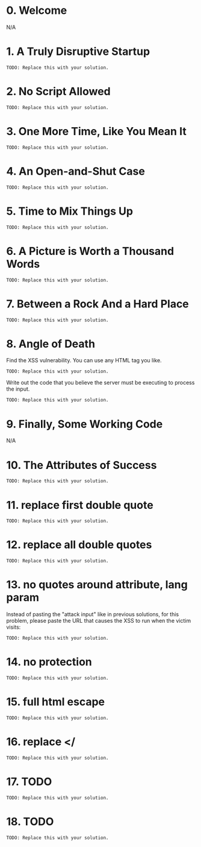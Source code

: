 # 0. Welcome

N/A

# 1. A Truly Disruptive Startup

```
TODO: Replace this with your solution.
```

# 2. No Script Allowed

```
TODO: Replace this with your solution.
```

# 3. One More Time, Like You Mean It

```
TODO: Replace this with your solution.
```

# 4. An Open-and-Shut Case

```
TODO: Replace this with your solution.
```

# 5. Time to Mix Things Up

```
TODO: Replace this with your solution.
```

# 6. A Picture is Worth a Thousand Words

```
TODO: Replace this with your solution.
```

# 7. Between a Rock And a Hard Place

```
TODO: Replace this with your solution.
```

# 8. Angle of Death

Find the XSS vulnerability. You can use any HTML tag you like.

```
TODO: Replace this with your solution.
```

Write out the code that you believe the server must be executing to process the input.

```
TODO: Replace this with your solution.
```

# 9. Finally, Some Working Code

N/A

# 10. The Attributes of Success

```
TODO: Replace this with your solution.
```

# 11. replace first double quote

```
TODO: Replace this with your solution.
```

# 12. replace all double quotes

```
TODO: Replace this with your solution.
```

# 13. no quotes around attribute, lang param

Instead of pasting the "attack input" like in previous solutions, for this
problem, please paste the URL that causes the XSS to run when the victim visits:

```
TODO: Replace this with your solution.
```

# 14. no protection

```
TODO: Replace this with your solution.
```

# 15. full html escape

```
TODO: Replace this with your solution.
```

# 16. replace </

```
TODO: Replace this with your solution.
```

# 17. TODO

```
TODO: Replace this with your solution.
```

# 18. TODO

```
TODO: Replace this with your solution.
```

